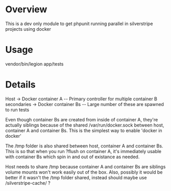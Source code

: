 # Overview

This is a dev only module to get phpunit running parallel in silverstripe projects using docker

# Usage

vendor/bin/legion app/tests

# Details

Host
-> Docker container A  -- Primary controller for multiple container B secondaries
-> Docker container Bs -- Large number of these are spawned to run tests

Even though container Bs are created from inside of container A, they're actually siblings because of the shared /var/run/docker.sock between host, container A and container Bs.  This is the simplest way to enable 'docker in docker'

The /tmp folder is also shared between host, container A and container Bs.  This is so that when you run ?flush on container A, it's immediately usable with container Bs which spin in and out of existance as needed.

Host needs to share /tmp because container A and container Bs are siblings volume mounts won't work easily out of the box.  Also, possibly it would be better if it wasn't the /tmp folder shared, instead should maybe use /silverstripe-cache/ ?
